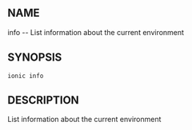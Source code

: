 
## NAME
info -- List information about the current environment
  
## SYNOPSIS
    ionic info 
  
## DESCRIPTION
List information about the current environment






